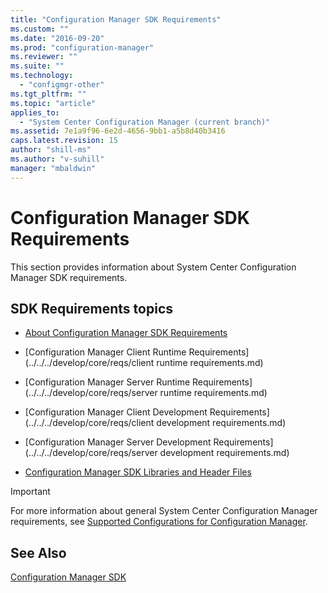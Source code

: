 ```yaml
---
title: "Configuration Manager SDK Requirements"
ms.custom: ""
ms.date: "2016-09-20"
ms.prod: "configuration-manager"
ms.reviewer: ""
ms.suite: ""
ms.technology: 
  - "configmgr-other"
ms.tgt_pltfrm: ""
ms.topic: "article"
applies_to: 
  - "System Center Configuration Manager (current branch)"
ms.assetid: 7e1a9f96-6e2d-4656-9bb1-a5b8d40b3416
caps.latest.revision: 15
author: "shill-ms"
ms.author: "v-suhill"
manager: "mbaldwin"
---
```

# Configuration Manager SDK Requirements
This section provides information about System Center Configuration Manager SDK requirements.  
  
## SDK Requirements topics  
  
-   [About Configuration Manager SDK Requirements](../../../develop/core/reqs/about-configuration-manager-sdk-requirements.md)  
  
-   [Configuration Manager Client Runtime Requirements](../../../develop/core/reqs/client runtime requirements.md)  
  
-   [Configuration Manager Server Runtime Requirements](../../../develop/core/reqs/server runtime requirements.md)  
  
-   [Configuration Manager Client Development Requirements](../../../develop/core/reqs/client development requirements.md)  
  
-   [Configuration Manager Server Development Requirements](../../../develop/core/reqs/server development requirements.md)  
  
-   [Configuration Manager SDK Libraries and Header Files](../../../develop/core/reqs/configuration-manager-sdk-libraries-and-header-files.md)  
  
> [!IMPORTANT]
>  For more information about general System Center Configuration Manager requirements, see [Supported Configurations for Configuration Manager](http://go.microsoft.com/fwlink/p/?LinkId=248211).  
  
## See Also  
 [Configuration Manager SDK](../../../develop/core/misc/system-center-configuration-manager-sdk.md)